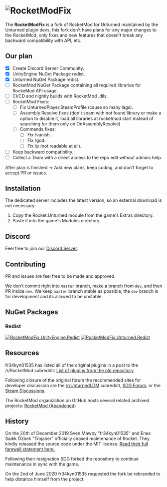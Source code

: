 # ![RocketModFix][rocketmodfix_logo]

The **RocketModFix** is a fork of RocketMod for Unturned maintained by the Unturned plugin devs, this fork don't have plans for any major changes to the RocketMod, only fixes and new features that doesn't break any backward compatibility with API, etc.

## Our plan

- [x] Create Discord Server Community.
- [x] UnityEngine NuGet Package redist.
- [x] Unturned NuGet Package redist.
- [ ] RocketMod NuGet Package containing all required libraries for RockeMod API usage.
- [ ] CI/CD and nightly builds with RocketMod .dlls.
- [ ] RocketMod Fixes:
	- [ ] Fix UnturnedPlayer.SteamProfile (cause so many lags). 
	- [ ] Assembly Resolve fixes (don't spam with not found library or make a option to disable it, load all libraries at rocketmod start instead of searching for them only on OnAssemblyResolve)
	- [ ] Commands fixes:
		- [ ] Fix /vanish.
		- [ ] Fix /god.
		- [ ] Fix /p (not readable at all). 
- [ ] Keep backward compatibility.
- [ ] Collect a Team with a direct access to the repo edit without admins help.

After plan is finished -> Add new plans, keep coding, and don't forget to accept PR or issues.

## Installation

The dedicated server includes the latest version, so an external download is not necessary:
1. Copy the Rocket.Unturned module from the game's Extras directory.
2. Paste it into the game's Modules directory.

## Discord

Feel free to join our [Discord Server][discordserver_url].

## Contributing

PR and issues are feel free to be made and approved.

We don't commit right into `master` branch, make a branch from `dev`, and then PR inside `dev`. We keep `master` branch stable as possible, the `dev` branch is for development and its allowed to be unstable.

## NuGet Packages

### Redist

[![RocketModFix.UnityEngine.Redist][badge_RocketModFix.UnityEngine.Redist]][nuget_package_RocketModFix.UnityEngine.Redist]
[![RocketModFix.Unturned.Redist][badge_RocketModFix.Unturned.Redist]][nuget_package_RocketModFix.Unturned.Redist]

## Resources

fr34kyn01535 has listed all of the original plugins in a post to the /r/RocketMod subreddit: [List of plugins from the old repository](https://www.reddit.com/r/rocketmod/comments/ek4i7b/)

Following closure of the original forum the recommended sites for developer discussion are the [/r/UnturnedLDM](https://www.reddit.com/r/UnturnedLDM/) subreddit, [SDG Forum](https://forum.smartlydressedgames.com/c/modding/ldm), or the [Steam Discussions](https://steamcommunity.com/app/304930/discussions/17/).

The RocketMod organization on GitHub hosts several related archived projects: [RocketMod (Abandoned)](https://github.com/RocketMod)

## History

On the 20th of December 2019 Sven Mawby "fr34kyn01535" and Enes Sadık Özbek "Trojaner" officially ceased maintenance of Rocket. They kindly released the source code under the MIT license. [Read their full farewell statement here.](https://github.com/RocketMod/Rocket/blob/master/Farewell.md)

Following their resignation SDG forked the repository to continue maintenance in sync with the game.

On the 2nd of June 2020 fr34kyn01535 requested the fork be rebranded to help distance himself from the project.

[rocketmodfix_logo]: https://raw.githubusercontent.com/RocketModFix/RocketModFix/master/resources/RocketModFix.png

[nuget_package_RocketModFix.Unturned.Redist]: https://www.nuget.org/packages/RocketModFix.Unturned.Redist
[badge_RocketModFix.Unturned.Redist]: https://img.shields.io/nuget/v/RocketModFix.Unturned.Redist?label=RocketModFix.Unturned.Redist&link=https%3A%2F%2Fwww.nuget.org%2Fpackages%2FRocketModFix.Unturned.Redist
[nuget_package_RocketModFix.UnityEngine.Redist]: https://www.nuget.org/packages/RocketModFix.UnityEngine.Redist
[badge_RocketModFix.UnityEngine.Redist]: https://img.shields.io/nuget/v/RocketModFix.UnityEngine.Redist?label=RocketModFix.UnityEngine.Redist&link=https%3A%2F%2Fwww.nuget.org%2Fpackages%2FRocketModFix.UnityEngine.Redist

[discordserver_url]: https://discord.gg/z6VM7taWeG 